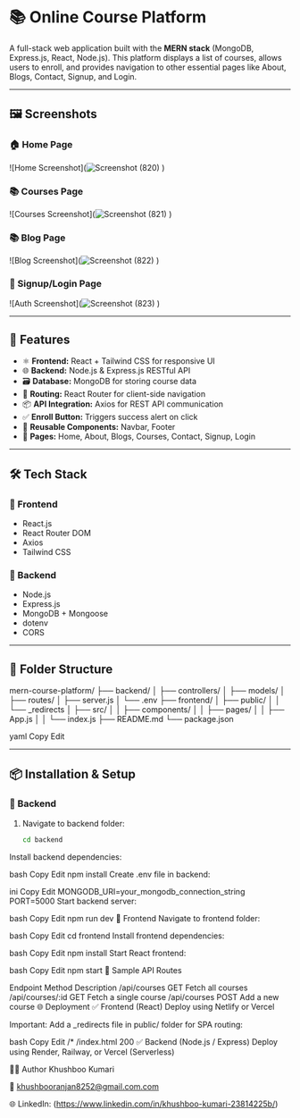 # 📚 Online Course Platform

A full-stack web application built with the **MERN stack** (MongoDB, Express.js, React, Node.js). This platform displays a list of courses, allows users to enroll, and provides navigation to other essential pages like About, Blogs, Contact, Signup, and Login.

---

## 🖼️ Screenshots

### 🏠 Home Page
![Home Screenshot](![Screenshot (820)](https://github.com/user-attachments/assets/8dce3555-a007-442f-b9a0-80f95eca94ff)
)

### 📚 Courses Page
![Courses Screenshot](![Screenshot (821)](https://github.com/user-attachments/assets/4ca4b79e-960c-449b-aeba-2aa98be9027e)
)
### 📚 Blog Page
![Blog Screenshot](![Screenshot (822)](https://github.com/user-attachments/assets/24084990-8735-4960-9175-f25e1e8ec421)
)

### 🔐 Signup/Login Page
![Auth Screenshot](![Screenshot (823)](https://github.com/user-attachments/assets/cc11f79d-cde4-48ed-b739-ccd72160914f)
)

---

## 🚀 Features

- ⚛️ **Frontend:** React + Tailwind CSS for responsive UI
- 🌐 **Backend:** Node.js & Express.js RESTful API
- 🗃️ **Database:** MongoDB for storing course data
- 🔁 **Routing:** React Router for client-side navigation
- 📦 **API Integration:** Axios for REST API communication
- ✅ **Enroll Button:** Triggers success alert on click
- 🔧 **Reusable Components:** Navbar, Footer
- 📄 **Pages:** Home, About, Blogs, Courses, Contact, Signup, Login

---

## 🛠️ Tech Stack

### 🔹 Frontend

- React.js
- React Router DOM
- Axios
- Tailwind CSS

### 🔹 Backend

- Node.js
- Express.js
- MongoDB + Mongoose
- dotenv
- CORS

---

## 📁 Folder Structure

mern-course-platform/ ├── backend/ │ ├── controllers/ │ ├── models/ │ ├── routes/ │ ├── server.js │ └── .env ├── frontend/ │ ├── public/ │ │ └── _redirects │ ├── src/ │ │ ├── components/ │ │ ├── pages/ │ │ ├── App.js │ │ └── index.js ├── README.md └── package.json

yaml
Copy
Edit

---

## 📦 Installation & Setup

### 🔹 Backend

1. Navigate to backend folder:
   ```bash
   cd backend
Install backend dependencies:

bash
Copy
Edit
npm install
Create .env file in backend:

ini
Copy
Edit
MONGODB_URI=your_mongodb_connection_string
PORT=5000
Start backend server:

bash
Copy
Edit
npm run dev
🔹 Frontend
Navigate to frontend folder:

bash
Copy
Edit
cd frontend
Install frontend dependencies:

bash
Copy
Edit
npm install
Start React frontend:

bash
Copy
Edit
npm start
🧪 Sample API Routes

Endpoint	Method	Description
/api/courses	GET	Fetch all courses
/api/courses/:id	GET	Fetch a single course
/api/courses	POST	Add a new course
🌐 Deployment
✅ Frontend (React)
Deploy using Netlify or Vercel

Important: Add a _redirects file in public/ folder for SPA routing:

bash
Copy
Edit
/*    /index.html   200
✅ Backend (Node.js / Express)
Deploy using Render, Railway, or Vercel (Serverless)

👩‍💻 Author
Khushboo Kumari

📧 khushbooranjan8252@gmail.com.com

🌐 LinkedIn: (https://www.linkedin.com/in/khushboo-kumari-23814225b/)
